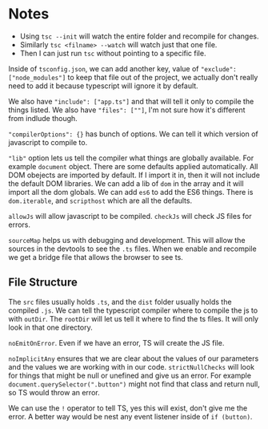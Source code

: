 # Notes

- Using `tsc --init` will watch the entire folder and recompile for changes.
- Similarly `tsc <filname> --watch` will watch just that one file.
- Then I can just run `tsc` without pointing to a specific file.

Inside of `tsconfig.json`, we can add another key, value of `"exclude": ["node_modules"]` to keep that file out of the project, we actually don't really need to add it because typescript will ignore it by default.

We also have `"include": ["app.ts"]` and that will tell it only to compile the things listed. We also have `"files": [""]`, I'm not sure how it's different from indlude though.

`"compilerOptions": {}` has bunch of options. We can tell it which version of javascript to compile to.

`"lib"` option lets us tell the compiler what things are globally available. For example `document` object. There are some defaults applied automatically. All DOM obejects are imported by default. If I import it in, then it will not include the default DOM libraries. We can add a lib of `dom` in the array and it will import all the dom globals. We can add `es6` to add the ES6 things. There is `dom.iterable`, and `scripthost` which are all the defaults.

`allowJs` will allow javascript to be compiled. `checkJs` will check JS files for errors.

`sourceMap` helps us with debugging and development. This will allow the sources in the devtools to see the `.ts` files. When we enable and recompile we get a bridge file that allows the browser to see ts.

## File Structure

The `src` files usually holds `.ts`, and the `dist` folder usually holds the compiled `.js`. We can tell the typescript compiler where to compile the js to with `outDir`. The `rootDir` will let us tell it where to find the ts files. It will only look in that one directory.

`noEmitOnError`. Even if we have an error, TS will create the JS file.

`noImplicitAny` ensures that we are clear about the values of our parameters and the values we are working with in our code.
`strictNullChecks` will look for things that might be null or unefined and give us an error. For example `document.querySelector(".button")` might not find that class and return null, so TS would throw an error.

We can use the `!` operator to tell TS, yes this will exist, don't give me the error. A better way would be nest any event listener inside of `if (button)`.
